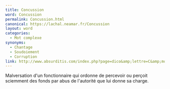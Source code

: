 ```yaml
---
title: Concussion
word: Concussion
permalink: Concussion.html
canonical: https://lachal.neamar.fr/Concussion
layout: word
categories:
  - Mot complexe
synonyms:
  - Chantage
  - Soudoiement
  - Corruption
link: http://www.absurditis.com/index.php?page=dico&amp;lettre=C&amp;mot=Concussion
---
```


Malversation d'un fonctionnaire qui ordonne de percevoir ou perçoit sciemment des fonds par abus de l'autorité que lui donne sa charge.

